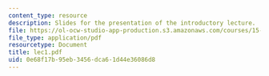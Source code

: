 ```yaml
---
content_type: resource
description: Slides for the presentation of the introductory lecture.
file: https://ol-ocw-studio-app-production.s3.amazonaws.com/courses/15-511-financial-accounting-summer-2004/0e68f17b95eb3456dca61d44e36086d8_lec1.pdf
file_type: application/pdf
resourcetype: Document
title: lec1.pdf
uid: 0e68f17b-95eb-3456-dca6-1d44e36086d8
---
```

